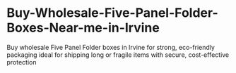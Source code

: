 # Buy-Wholesale-Five-Panel-Folder-Boxes-Near-me-in-Irvine
Buy wholesale Five Panel Folder boxes in Irvine for strong, eco-friendly packaging ideal for shipping long or fragile items with secure, cost-effective protection
